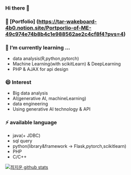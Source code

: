 ### Hi there 👋

<!--
**chlwldns00/chlwldns00** is a ✨ _special_ ✨ repository because its `README.md` (this file) appears on your GitHub profile.

Here are some ideas to get you started:

- 🔭 I’m currently working on ...
- 🌱 I’m currently learning ...
- 👯 I’m looking to collaborate on ...
- 🤔 I’m looking for help with ...
- 💬 Ask me about ...
- 📫 How to reach me: ...
- 😄 Pronouns: ...
- ⚡ Fun fact: ...
-->
### 🔭 [Portfolio] (https://tar-wakeboard-4b0.notion.site/Portporlio-of-ME-49c974e74b8b4c1e988562ae2c4cf8f4?pvs=4)
### 🌱 I’m currently learning ...
- data analysis(R,python,pytorch)
- Machine Learning(with scikitLearn) & DeepLearning 
- PHP & AJAX for api design
### 😄 Interest
- Big data analysis
- AI(generative AI, machineLearning)
- data engineering
- Using generative AI technology & API
### ⚡ available language
- java(+ JDBC)
- sql query
- python(library&framework -> Flask,pytorch,scikitlearn)
- PHP
- C/C++

[![최지운 github stats](https://github-readme-stats.vercel.app/api?username=chlwldns00)](https://github.com/anuraghazra/github-readme-stats) 


